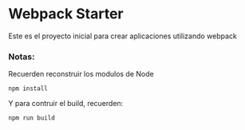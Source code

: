 # Webpack Starter

Este es el proyecto inicial para crear
aplicaciones utilizando webpack

### Notas:
Recuerden reconstruir los modulos de Node
```
npm install
```

Y para contruir el build, recuerden:
```
npm run build
```